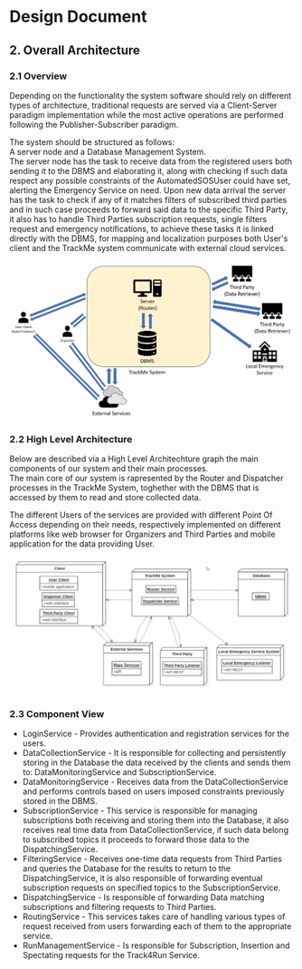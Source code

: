 # Design Document

## 2. Overall Architecture

### 2.1 Overview

Depending on the functionality the system software should rely on different types of architecture, traditional requests are served via a Client-Server paradigm implementation while the most active operations are performed following the Publisher-Subscriber paradigm.

The system should be structured as follows:  
A server node and a Database Management System.  
The server node has the task to receive data from the registered users both sending it to the DBMS and elaborating it, along with checking if such data respect any possible constraints of the AutomatedSOSUser could have set, alerting the Emergency Service on need.
Upon new data arrival the server has the task to check if any of it matches filters of subscribed third parties and in such case proceeds to forward said data to the specific Third Party, it also has to handle Third Parties subscription requests, single filters request and emergency notifications, to achieve these tasks it is linked directly with the DBMS, for mapping and localization purposes both User's client and the TrackMe system communicate with external cloud services.
    
    
<img src="./ArchitectureDiagrams/Architecture.JPG"/>

### 2.2 High Level Architecture

Below are described via a High Level Architechture graph the main components of our system and their main processes.  
The main core of our system is rapresented by the Router and Dispatcher processes in the TrackMe System, toghether with the DBMS that is accessed by them to read and store collected data.

The different Users of the services are provided with different Point Of Access depending on their needs, respectively implemented on different platforms like web browser for Organizers and Third Parties and mobile application for the data providing User.

<img src="./ArchitectureDiagrams/HighLevelArchitecture.png"/>

### 2.3 Component View


- LoginService - Provides authentication and registration services for the users.
- DataCollectionService - It is responsible for collecting and persistently storing in the Database the data received by the clients and sends them to: DataMonitoringService and SubscriptionService.
- DataMonitoringService - Receives data from the DataCollectionService and performs controls based on users imposed constraints previously stored in the DBMS.
- SubscriptionService - This service is responsible for managing subscriptions both receiving and storing them into the Database, it also receives real time data from DataCollectionService, if such data belong to subscribed topics it proceeds to forward those data to the DispatchingService.
- FilteringService - Receives one-time data requests from Third Parties and queries the Database for the results to return to the DispatchingService, it is also responsible of forwarding eventual subscription requests on specified topics to the SubscriptionService.
- DispatchingService - Is responsible of forwarding Data matching subscriptions and filtering requests to Third Parties.
- RoutingService - This services takes care of handling various types of request received from users forwarding each of them to the appropriate service.
- RunManagementService - Is responsible for Subscription, Insertion and Spectating requests for the Track4Run Service.
